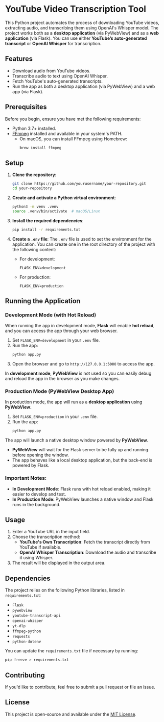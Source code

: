 # YouTube Video Transcription Tool

This Python project automates the process of downloading YouTube videos, extracting audio, and transcribing them using OpenAI's Whisper model. The project works both as a **desktop application** (via PyWebView) and as a **web application** (via Flask). You can use either **YouTube’s auto-generated transcript** or **OpenAI Whisper** for transcription.

## Features

- Download audio from YouTube videos.
- Transcribe audio to text using OpenAI Whisper.
- Fetch YouTube's auto-generated transcripts.
- Run the app as both a desktop application (via PyWebView) and a web app (via Flask).

## Prerequisites

Before you begin, ensure you have met the following requirements:

- Python 3.7+ installed.
- [FFmpeg](https://ffmpeg.org/download.html) installed and available in your system's PATH.
  - On macOS, you can install FFmpeg using Homebrew:
    ```bash
    brew install ffmpeg
    ```

## Setup

1. **Clone the repository**:
    ```bash
    git clone https://github.com/yourusername/your-repository.git
    cd your-repository
    ```

2. **Create and activate a Python virtual environment**:
    ```bash
    python3 -m venv .venv
    source .venv/bin/activate  # macOS/Linux
    ```

3. **Install the required dependencies**:
    ```bash
    pip install -r requirements.txt
    ```

4. **Create a `.env` file**:
    The `.env` file is used to set the environment for the application. You can create one in the root directory of the project with the following content:

    - For development:
      ```plaintext
      FLASK_ENV=development
      ```

    - For production:
      ```plaintext
      FLASK_ENV=production
      ```

## Running the Application

### Development Mode (with Hot Reload)

When running the app in development mode, **Flask** will enable **hot reload**, and you can access the app through your web browser.

1. Set `FLASK_ENV=development` in your `.env` file.
2. Run the app:
   ```bash
   python app.py
   ```
3. Open the browser and go to `http://127.0.0.1:5000` to access the app.

In **development mode**, **PyWebView** is not used so you can easily debug and reload the app in the browser as you make changes.

### Production Mode (PyWebView Desktop App)

In production mode, the app will run as a **desktop application** using **PyWebView**.

1. Set `FLASK_ENV=production` in your `.env` file.
2. Run the app:
   ```bash
   python app.py
   ```

The app will launch a native desktop window powered by **PyWebView**.

- **PyWebView** will wait for the Flask server to be fully up and running before opening the window.
- The app behaves like a local desktop application, but the back-end is powered by Flask.

### Important Notes:

- **In Development Mode**: Flask runs with hot reload enabled, making it easier to develop and test.
- **In Production Mode**: PyWebView launches a native window and Flask runs in the background.

## Usage

1. Enter a YouTube URL in the input field.
2. Choose the transcription method:
    - **YouTube's Own Transcription**: Fetch the transcript directly from YouTube if available.
    - **OpenAI Whisper Transcription**: Download the audio and transcribe it using Whisper.
3. The result will be displayed in the output area.

## Dependencies

The project relies on the following Python libraries, listed in `requirements.txt`:
- `Flask`
- `pywebview`
- `youtube-transcript-api`
- `openai-whisper`
- `yt-dlp`
- `ffmpeg-python`
- `requests`
- `python-dotenv`

You can update the `requirements.txt` file if necessary by running:
```bash
pip freeze > requirements.txt
```

## Contributing

If you'd like to contribute, feel free to submit a pull request or file an issue.

## License

This project is open-source and available under the [MIT License](LICENSE).
```
